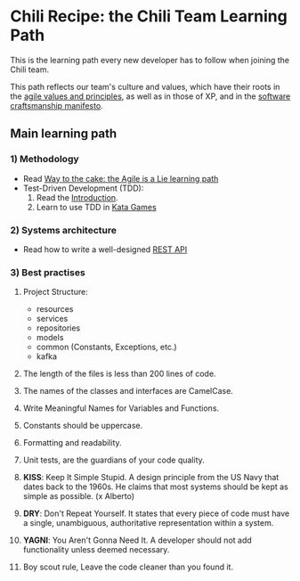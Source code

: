 # Chili Recipe: the Chili Team Learning Path

This is the learning path every new developer has to follow when joining the Chili team.

This path reflects our team's culture and values, which have their roots in the [agile values and principles](http://agilemanifesto.org/), as well as in those of XP, and in the [software craftsmanship manifesto](http://manifesto.softwarecraftsmanship.org/).

## Main learning path

### 1) Methodology
* Read [Way to the cake: the Agile is a Lie learning path](https://github.com/chilispa/way-to-the-cake)
* Test-Driven Development (TDD):
   1. Read the [Introduction](/study-path/methodologies/test_driven_development/tdd.md).
   2. Learn to use TDD in [Kata Games](/study-path/methodologies/test_driven_development/tdd_kata.md)
    

### 2) Systems architecture
* Read how to write a well-designed [REST API](https://docs.microsoft.com/en-us/azure/architecture/best-practices/api-design)

### 3) Best practises
1. Project Structure:
    * resources
    * services
    * repositories
    * models
    * common (Constants, Exceptions, etc.)
    * kafka
    
2. The length of the files is less than 200 lines of code.
3. The names of the classes and interfaces are CamelCase.
4. Write Meaningful Names for Variables and Functions.
5. Constants should be uppercase.
6. Formatting and readability.
7. Unit tests, are the guardians of your code quality.
8. <b>KISS</b>: Keep It Simple Stupid. A design principle from the US Navy that dates back to the 1960s. He claims that most systems should be kept as simple as possible. (x Alberto)
9. <b>DRY</b>: Don't Repeat Yourself. It states that every piece of code must have a single, unambiguous, authoritative representation within a system.
10. <b>YAGNI</b>: You Aren't Gonna Need It. A developer should not add functionality unless deemed necessary.
11. Boy scout rule, Leave the code cleaner than you found it.
